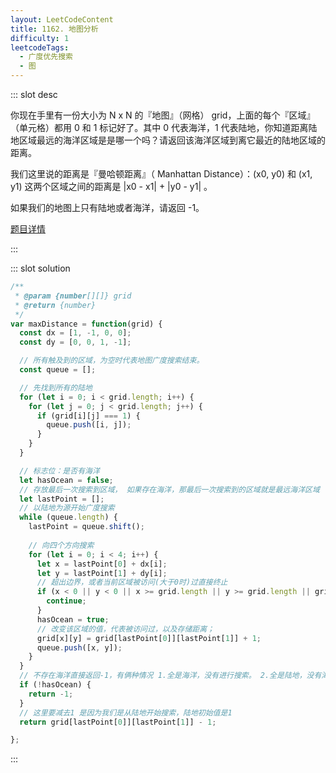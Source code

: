 ```yaml
---
layout: LeetCodeContent
title: 1162. 地图分析
difficulty: 1
leetcodeTags:
  - 广度优先搜索
  - 图
---
```



::: slot desc

你现在手里有一份大小为 N x N 的『地图』（网格） grid，上面的每个『区域』（单元格）都用 0 和 1 标记好了。其中 0 代表海洋，1 代表陆地，你知道距离陆地区域最远的海洋区域是是哪一个吗？请返回该海洋区域到离它最近的陆地区域的距离。

我们这里说的距离是『曼哈顿距离』（ Manhattan Distance）：(x0, y0) 和 (x1, y1) 这两个区域之间的距离是 |x0 - x1| + |y0 - y1| 。

如果我们的地图上只有陆地或者海洋，请返回 -1。

[题目详情](https://leetcode-cn.com/problems/as-far-from-land-as-possible/)

:::


::: slot solution

```javascript
/**
 * @param {number[][]} grid
 * @return {number}
 */
var maxDistance = function(grid) {
  const dx = [1, -1, 0, 0];
  const dy = [0, 0, 1, -1];

  // 所有触及到的区域，为空时代表地图广度搜索结束。
  const queue = [];

  // 先找到所有的陆地
  for (let i = 0; i < grid.length; i++) {
    for (let j = 0; j < grid.length; j++) {
      if (grid[i][j] === 1) {
        queue.push([i, j]);
      }
    }
  }

  // 标志位：是否有海洋
  let hasOcean = false;
  // 存放最后一次搜索到区域， 如果存在海洋，那最后一次搜索到的区域就是最远海洋区域
  let lastPoint = [];
  // 以陆地为源开始广度搜索
  while (queue.length) {
    lastPoint = queue.shift();
  
    // 向四个方向搜索
    for (let i = 0; i < 4; i++) {
      let x = lastPoint[0] + dx[i];
      let y = lastPoint[1] + dy[i];
      // 超出边界，或者当前区域被访问(大于0时)过直接终止
      if (x < 0 || y < 0 || x >= grid.length || y >= grid.length || grid[x][y] > 0) {
        continue;
      }
      hasOcean = true;
      // 改变该区域的值，代表被访问过，以及存储距离；
      grid[x][y] = grid[lastPoint[0]][lastPoint[1]] + 1;
      queue.push([x, y]);
    }
  }
  // 不存在海洋直接返回-1，有俩种情况 1.全是海洋，没有进行搜索。 2.全是陆地，没有海洋。
  if (!hasOcean) {
    return -1;
  }
  // 这里要减去1 是因为我们是从陆地开始搜索，陆地初始值是1
  return grid[lastPoint[0]][lastPoint[1]] - 1;

};
```

:::
